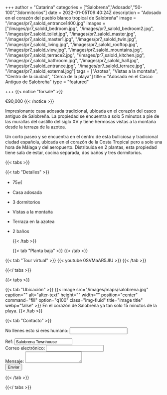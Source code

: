 +++
author = "Catarina"
categories = ["Salobrena","Adosado","50-100","3dormitorios"]
date = 2022-01-05T09:40:24Z
description = "Adosado en el corazón del pueblo blanco tropical de Salobreña"
image = "/images/pr7_salold_entrance1400.jpg"
images = ["/images/pr7_salold_bedroom.jpg", "/images/pr7_salold_bedroom2.jpg", "/images/pr7_salold_toilet.jpg", "/images/pr7_salold_master.jpg", "/images/pr7_salold_master1.jpg", "/images/pr7_salold_twin.jpg", "/images/pr7_salold_living.jpg", "/images/pr7_salold_rooftop.jpg", "/images/pr7_salold_view.jpg", "/images/pr7_salold_mountains.jpg", "/images/pr7_salold_terrace2.jpg", "/images/pr7_salold_kitchen.jpg", "/images/pr7_salold_bathroom.jpg", "/images/pr7_salold_hall.jpg", "/images/pr7_salold_entrance.jpg", "/images/pr7_salold_terrace.jpg", "/images/pr7_salold_external.jpg"]
tags = ["Azotea", "Vistas a la montaña", "Centro de la ciudad", "Cerca de la playa"]
title = "Adosado en el Casco Antiguo de Salobreña"
type = "featured"

+++
{{< notice "forsale" >}}

€90,000 {{< /notice >}} 

Impresionante casa adosada tradicional, ubicada en el corazón del casco antiguo de Salobreña. La propiedad se encuentra a solo 5 minutos a pie de las murallas del castillo del siglo XV y tiene hermosas vistas a la montaña desde la terraza de la azotea.

Un corto paseo y se encuentra en el centro de esta bulliciosa y tradicional ciudad española, ubicada en el corazón de la Costa Tropical pero a solo una hora de Málaga y del aeropuerto. Distribuida en 2 plantas, esta propiedad tiene sala de estar, cocina separada, dos baños y tres dormitorios.

{{< tabs >}}

{{< tab "Detalles" >}}

* 75&#x33A1;
* Casa adosada
* 3 dormitorios
* Vistas a la montaña
* Terraza en la azotea
* 2 baños

  {{< /tab >}}

  {{< tab "Planta baja" >}}  {{< /tab >}}

{{< tab "Tour virtual" >}} {{< youtube 0SVMaAR5JIU >}} {{< /tab >}}

{{</ tabs >}}

{{< tabs >}}

{{< tab "Ubicación" >}}
{{< image src="/images/maps/salobrena.jpg" caption="" alt="alter-text" height="" width="" position="center" command="fill" option="q100" class="img-fluid" title="image title" webp="false" >}}
En el corazón de Salobreña ya tan solo 15 minutos de la playa. {{< /tab >}}

{{< tab "Contacto" >}} <form name="propertyContact" method="POST" netlify-honeypot="bot-field" data-netlify="true">
<div class="form-group">
<p class="hidden"><label>No llenes esto si eres humano: <input name="bot-field" /></label></p>
</div>
<div class="form-group">
<label>Ref: <input name="property-ref" class="form-control" value="Salobrena Townhouse" readonly/></label>
</div>
<div class="form-group">
<label>Correo electrónico: <input type="text" class="form-control" name="email" /></label>
</div>
<div class="form-group">
<label>Mensaje: </label> <textarea name="message" class="form-control"></textarea>
</div>
<button type="submit" class="btn btn-primary">Enviar</button>
</form> {{< /tab >}}

{{</ tabs >}}